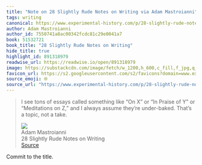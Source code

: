 ```yaml
---
title: "Note on 28 Slightly Rude Notes on Writing via Adam Mastroianni"
tags: writing
canonical: https://www.experimental-history.com/p/28-slightly-rude-notes-on-writing?utm_source=perfectsentences&utm_medium=email&utm_campaign=perfect-sentences-123
author: Adam Mastroianni
author_id: 7550741a8ac00342fcdc81c29e0041a7
book: 51532721
book_title: "28 Slightly Rude Notes on Writing"
hide_title: true
highlight_id: 891318979
readwise_url: https://readwise.io/open/891318979
image: https://substackcdn.com/image/fetch/w_1200,h_600,c_fill,f_jpg,q_auto:good,fl_progressive:steep,g_auto/https%3A%2F%2Fsubstack-post-media.s3.amazonaws.com%2Fpublic%2Fimages%2F201dc87d-ecff-4d19-92a1-55a4adc1f08c_1789x1215.jpeg
favicon_url: https://s2.googleusercontent.com/s2/favicons?domain=www.experimental-history.com
source_emoji: 🌐
source_url: "https://www.experimental-history.com/p/28-slightly-rude-notes-on-writing?utm_source=perfectsentences&utm_medium=email&utm_campaign=perfect-sentences-123#:~:text=I%20see%20tons,not%20a%20take."
---
```


> I see tons of essays called something like “On X” or “In Praise of Y” or “Meditations on Z,” and I always assume they’re under-baked. That’s a topic, not a take.
> <div class="quoteback-footer"><div class="quoteback-avatar"><img class="mini-favicon" src="https://s2.googleusercontent.com/s2/favicons?domain=www.experimental-history.com"></div><div class="quoteback-metadata"><div class="metadata-inner"><span style="display:none">FROM:</span><div aria-label="Adam Mastroianni" class="quoteback-author"> Adam Mastroianni</div><div aria-label="28 Slightly Rude Notes on Writing" class="quoteback-title"> 28 Slightly Rude Notes on Writing</div></div></div><div class="quoteback-backlink"><a target="_blank" aria-label="go to the full text of this quotation" rel="noopener" href="https://www.experimental-history.com/p/28-slightly-rude-notes-on-writing?utm_source=perfectsentences&utm_medium=email&utm_campaign=perfect-sentences-123#:~:text=I%20see%20tons,not%20a%20take." class="quoteback-arrow"> Source</a></div></div>

Commit to the title.